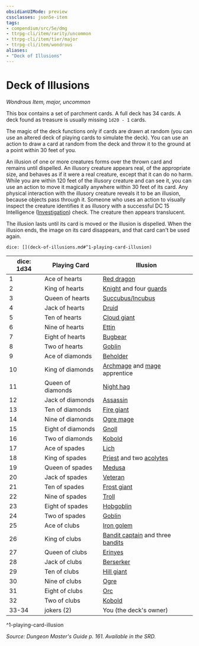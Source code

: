 ```yaml
---
obsidianUIMode: preview
cssclasses: json5e-item
tags:
- compendium/src/5e/dmg
- ttrpg-cli/item/rarity/uncommon
- ttrpg-cli/item/tier/major
- ttrpg-cli/item/wondrous
aliases: 
- "Deck of Illusions"
---
```

# Deck of Illusions
*Wondrous Item, major, uncommon*  


This box contains a set of parchment cards. A full deck has 34 cards. A deck found as treasure is usually missing `1d20 - 1` cards.

The magic of the deck functions only if cards are drawn at random (you can use an altered deck of playing cards to simulate the deck). You can use an action to draw a card at random from the deck and throw it to the ground at a point within 30 feet of you.

An illusion of one or more creatures forms over the thrown card and remains until dispelled. An illusory creature appears real, of the appropriate size, and behaves as if it were a real creature, except that it can do no harm. While you are within 120 feet of the illusory creature and can see it, you can use an action to move it magically anywhere within 30 feet of its card. Any physical interaction with the illusory creature reveals it to be an illusion, because objects pass through it. Someone who uses an action to visually inspect the creature identifies it as illusory with a successful DC 15 Intelligence ([Investigation](/3-Mechanics/CLI/rules/skills.md#Investigation)) check. The creature then appears translucent.

The illusion lasts until its card is moved or the illusion is dispelled. When the illusion ends, the image on its card disappears, and that card can't be used again.

`dice: [](deck-of-illusions.md#^1-playing-card-illusion)`

| dice: 1d34 | Playing Card | Illusion |
|------------|--------------|----------|
| 1 | Ace of hearts | [Red dragon](/3-Mechanics/CLI/bestiary/dragon/adult-red-dragon.md) |
| 2 | King of hearts | [Knight](/3-Mechanics/CLI/bestiary/humanoid/knight.md) and four [guards](/3-Mechanics/CLI/bestiary/humanoid/guard.md) |
| 3 | Queen of hearts | [Succubus/Incubus](/3-Mechanics/CLI/bestiary/fiend/succubus.md) |
| 4 | Jack of hearts | [Druid](/3-Mechanics/CLI/bestiary/humanoid/druid.md) |
| 5 | Ten of hearts | [Cloud giant](/3-Mechanics/CLI/bestiary/giant/cloud-giant.md) |
| 6 | Nine of hearts | [Ettin](/3-Mechanics/CLI/bestiary/giant/ettin.md) |
| 7 | Eight of hearts | [Bugbear](/3-Mechanics/CLI/bestiary/humanoid/bugbear.md) |
| 8 | Two of hearts | [Goblin](/3-Mechanics/CLI/bestiary/humanoid/goblin.md) |
| 9 | Ace of diamonds | [Beholder](/3-Mechanics/CLI/bestiary/aberration/beholder.md) |
| 10 | King of diamonds | [Archmage](/3-Mechanics/CLI/bestiary/humanoid/archmage.md) and [mage](/3-Mechanics/CLI/bestiary/humanoid/mage.md) apprentice |
| 11 | Queen of diamonds | [Night hag](/3-Mechanics/CLI/bestiary/fiend/night-hag.md) |
| 12 | Jack of diamonds | [Assassin](/3-Mechanics/CLI/bestiary/humanoid/assassin.md) |
| 13 | Ten of diamonds | [Fire giant](/3-Mechanics/CLI/bestiary/giant/fire-giant.md) |
| 14 | Nine of diamonds | [Ogre mage](/3-Mechanics/CLI/bestiary/giant/oni.md) |
| 15 | Eight of diamonds | [Gnoll](/3-Mechanics/CLI/bestiary/humanoid/gnoll.md) |
| 16 | Two of diamonds | [Kobold](/3-Mechanics/CLI/bestiary/humanoid/kobold.md) |
| 17 | Ace of spades | [Lich](/3-Mechanics/CLI/bestiary/undead/lich.md) |
| 18 | King of spades | [Priest](/3-Mechanics/CLI/bestiary/humanoid/priest.md) and two [acolytes](/3-Mechanics/CLI/bestiary/humanoid/acolyte.md) |
| 19 | Queen of spades | [Medusa](/3-Mechanics/CLI/bestiary/monstrosity/medusa.md) |
| 20 | Jack of spades | [Veteran](/3-Mechanics/CLI/bestiary/humanoid/veteran.md) |
| 21 | Ten of spades | [Frost giant](/3-Mechanics/CLI/bestiary/giant/frost-giant.md) |
| 22 | Nine of spades | [Troll](/3-Mechanics/CLI/bestiary/giant/troll.md) |
| 23 | Eight of spades | [Hobgoblin](/3-Mechanics/CLI/bestiary/humanoid/hobgoblin.md) |
| 24 | Two of spades | [Goblin](/3-Mechanics/CLI/bestiary/humanoid/goblin.md) |
| 25 | Ace of clubs | [Iron golem](/3-Mechanics/CLI/bestiary/construct/iron-golem.md) |
| 26 | King of clubs | [Bandit captain](/3-Mechanics/CLI/bestiary/humanoid/bandit-captain.md) and three [bandits](/3-Mechanics/CLI/bestiary/humanoid/bandit.md) |
| 27 | Queen of clubs | [Erinyes](/3-Mechanics/CLI/bestiary/fiend/erinyes.md) |
| 28 | Jack of clubs | [Berserker](/3-Mechanics/CLI/bestiary/humanoid/berserker.md) |
| 29 | Ten of clubs | [Hill giant](/3-Mechanics/CLI/bestiary/giant/hill-giant.md) |
| 30 | Nine of clubs | [Ogre](/3-Mechanics/CLI/bestiary/giant/ogre.md) |
| 31 | Eight of clubs | [Orc](/3-Mechanics/CLI/bestiary/humanoid/orc.md) |
| 32 | Two of clubs | [Kobold](/3-Mechanics/CLI/bestiary/humanoid/kobold.md) |
| 33-34 | jokers (2) | You (the deck's owner) |
^1-playing-card-illusion

*Source: Dungeon Master's Guide p. 161. Available in the SRD.*